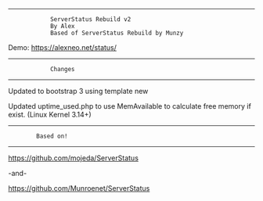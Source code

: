 -----------------------------------------------

                ServerStatus Rebuild v2
                By Alex
				Based of ServerStatus Rebuild by Munzy
                


Demo: https://alexneo.net/status/








-----------------------------------------------

                Changes
                
-----------------------------------------------
Updated to bootstrap 3 using template new

Updated uptime_used.php to use MemAvailable to calculate free memory if exist. (Linux Kernel 3.14+)


-----------------------------------------------

            Based on!
            
-----------------------------------------------

https://github.com/mojeda/ServerStatus

-and-

https://github.com/Munroenet/ServerStatus


